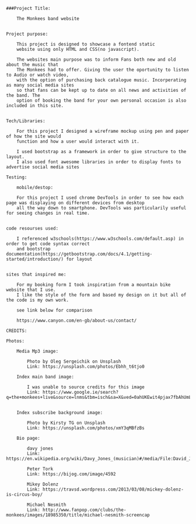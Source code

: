 

    ###Project Title:
    
        The Monkees band website
    
    
    Project purpose:
    
        This project is designed to showcase a fontend static
        website using only HTML and CSS(no javascript).
        
        The websites main purpose was to inform Fans both new and old about the music that 
        The Monkees had to offer. Giving the user the oportunity to listen to Audio or watch video,
        with the option of purchasing back catalogue music. Incorperating as many social media sites 
        so that fans can be kept up to date on all news and activities of the band. The 
        option of booking the band for your own personal occasion is also included in this site.
    
    
    Tech/Libraries:
    
        For this project I designed a wireframe mockup using pen and paper of how the site would
        function and how a user would interact with it.
        
        I used bootstrap as a framework in order to give structure to the layout.
        I also used font awesome libraries in order to display fonts to advertise social media sites
        
    Testing:
    
        mobile/destop:
        
        For this project I used chrome DevTools in order to see how each page was displaying on different devices from desktop
        all the way down to smartphone. DevTools was particularily useful for seeing changes in real time.
    
    
    code resourses used:
    
        I referenced w3schools(https://www.w3schools.com/default.asp) in order to get code syntax correct
        and bootstrap documentation(https://getbootstrap.com/docs/4.1/getting-started/introduction/) for layout
    
    
    sites that inspired me:
    
        For my booking form I took inspiration from a mountain bike website that I use.
        I like the style of the form and based my design on it but all of the code is my own work.
        
        see link below for comparison 
        
        https://www.canyon.com/en-gb/about-us/contact/
    
    CREDITS:
    
    Photos:
    
        Media Mp3 image:
        
            Photo by Oleg Sergeichik on Unsplash
            Link: https://unsplash.com/photos/Ebhh_t6tjo0
        
        Index main band image:
         
            I was unable to source credits for this image
            Link: https://www.google.ie/search?q=the+monkees+live&source=lnms&tbm=isch&sa=X&ved=0ahUKEwit4pjax7fbAhUmLMAKHQevCQUQ_AUICigB&biw=1920&bih=947#imgrc=Q_omuA1SYcYI1M:
        
        
        Index subscribe background image:
        
            Photo by Kirsty TG on Unsplash
            Link: https://unsplash.com/photos/xmY3qMBfzBs
        
        Bio page:
        
            davy jones
            Link: https://en.wikipedia.org/wiki/Davy_Jones_(musician)#/media/File:David_Jones_1965.JPG
            
            Peter Tork
            Link: https://bijog.com/image/4592
            
            Mikey Dolenz
            Link: https://travsd.wordpress.com/2013/03/08/mickey-dolenz-is-circus-boy/
            
            Michael Nesmith
            Link: http://www.fanpop.com/clubs/the-monkees/images/18985350/title/michael-nesmith-screencap
    
    
    
    
    
    
    
    
    
       
    
    
    
   
    
    
    
    
    
    
    
    
